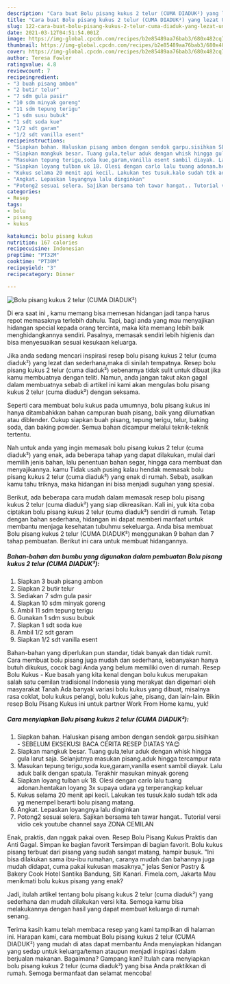 ```yaml
---
description: "Cara buat Bolu pisang kukus 2 telur (CUMA DIADUK²) yang lezat Untuk Jualan"
title: "Cara buat Bolu pisang kukus 2 telur (CUMA DIADUK²) yang lezat Untuk Jualan"
slug: 122-cara-buat-bolu-pisang-kukus-2-telur-cuma-diaduk-yang-lezat-untuk-jualan
date: 2021-03-12T04:51:54.001Z
image: https://img-global.cpcdn.com/recipes/b2e85489aa76bab3/680x482cq70/bolu-pisang-kukus-2-telur-cuma-diaduk-foto-resep-utama.jpg
thumbnail: https://img-global.cpcdn.com/recipes/b2e85489aa76bab3/680x482cq70/bolu-pisang-kukus-2-telur-cuma-diaduk-foto-resep-utama.jpg
cover: https://img-global.cpcdn.com/recipes/b2e85489aa76bab3/680x482cq70/bolu-pisang-kukus-2-telur-cuma-diaduk-foto-resep-utama.jpg
author: Teresa Fowler
ratingvalue: 4.8
reviewcount: 7
recipeingredient:
- "3 buah pisang ambon"
- "2 butir telur"
- "7 sdm gula pasir"
- "10 sdm minyak goreng"
- "11 sdm tepung terigu"
- "1 sdm susu bubuk"
- "1 sdt soda kue"
- "1/2 sdt garam"
- "1/2 sdt vanilla esent"
recipeinstructions:
- "Siapkan bahan. Haluskan pisang ambon dengan sendok garpu.sisihkan SEBELUM EKSEKUSI BACA CERITA RESEP DIATAS YA😊"
- "Siapkan mangkuk besar. Tuang gula,telur aduk dengan whisk hingga gula larut saja. Selanjutnya masukan pisang.aduk hingga tercampur rata"
- "Masukan tepung terigu,soda kue,garam,vanilla esent sambil diayak. Lalu aduk balik dengan spatula. Terakhir masukan minyak goreng"
- "Siapkan loyang tulban uk 18. Olesi dengan carlo lalu tuang adonan.hentakan loyang 3x supaya udara yg terperangkap keluar"
- "Kukus selama 20 menit api kecil. Lakukan tes tusuk.kalo sudah tdk ada yg menempel berarti bolu pisang matang."
- "Angkat. Lepaskan loyangnya lalu dinginkan"
- "Potong2 sesuai selera. Sajikan bersama teh tawar hangat.. Tutorial versi vidio cek youtube channel saya ZONA CEMILAN"
categories:
- Resep
tags:
- bolu
- pisang
- kukus

katakunci: bolu pisang kukus 
nutrition: 167 calories
recipecuisine: Indonesian
preptime: "PT32M"
cooktime: "PT30M"
recipeyield: "3"
recipecategory: Dinner

---
```



![Bolu pisang kukus 2 telur (CUMA DIADUK²)](https://img-global.cpcdn.com/recipes/b2e85489aa76bab3/680x482cq70/bolu-pisang-kukus-2-telur-cuma-diaduk-foto-resep-utama.jpg)

Di era  saat ini , kamu memang bisa memesan hidangan jadi tanpa harus repot memasaknya terlebih dahulu. Tapi, bagi anda yang mau menyajikan hidangan special kepada orang tercinta, maka kita memang lebih baik menghidangkannya sendiri. Pasalnya, memasak sendiri lebih higienis dan bisa menyesuaikan sesuai kesukaan keluarga.

Jika anda sedang mencari inspirasi resep bolu pisang kukus 2 telur (cuma diaduk²) yang lezat dan sederhana,maka di sinilah tempatnya. Resep bolu pisang kukus 2 telur (cuma diaduk²)  sebenarnya tidak sulit untuk dibuat jika kamu membuatnya dengan teliti. Namun, anda jangan takut akan gagal dalam membuatnya 
sebab di artikel ini kami akan mengulas bolu pisang kukus 2 telur (cuma diaduk²) dengan seksama.  

Seperti cara membuat bolu kukus pada umumnya, bolu pisang kukus ini hanya ditambahkkan bahan campuran buah pisang, baik yang dilumatkan atau diblender. Cukup siapkan buah pisang, tepung terigu, telur, baking soda, dan baking powder. Semua bahan dicampur melalui teknik-teknik tertentu.

Nah untuk anda yang ingin memasak bolu pisang kukus 2 telur (cuma diaduk²) yang enak, ada beberapa tahap yang dapat dilakukan, mulai dari memilih jenis bahan, lalu penentuan bahan segar, hingga cara membuat dan menyajikannya. kamu Tidak usah pusing kalau hendak memasak bolu pisang kukus 2 telur (cuma diaduk²) yang enak di rumah. Sebab, asalkan kamu  tahu triknya, maka hidangan ini bisa menjadi suguhan yang spesial.

Berikut, ada beberapa cara mudah dalam memasak resep bolu pisang kukus 2 telur (cuma diaduk²) yang siap dikreasikan. Kali ini, yuk kita coba ciptakan bolu pisang kukus 2 telur (cuma diaduk²) sendiri di rumah. Tetap dengan bahan sederhana, hidangan ini dapat memberi manfaat untuk membantu menjaga kesehatan tubuhmu sekeluarga. Anda bisa membuat Bolu pisang kukus 2 telur (CUMA DIADUK²) menggunakan 9 bahan dan 7 tahap pembuatan. Berikut ini cara untuk membuat hidangannya.

<!--inarticleads1-->

##### Bahan-bahan dan bumbu yang digunakan dalam pembuatan Bolu pisang kukus 2 telur (CUMA DIADUK²):

1. Siapkan 3 buah pisang ambon
1. Siapkan 2 butir telur
1. Sediakan 7 sdm gula pasir
1. Siapkan 10 sdm minyak goreng
1. Ambil 11 sdm tepung terigu
1. Gunakan 1 sdm susu bubuk
1. Siapkan 1 sdt soda kue
1. Ambil 1/2 sdt garam
1. Siapkan 1/2 sdt vanilla esent


Bahan-bahan yang diperlukan pun standar, tidak banyak dan tidak rumit. Cara membuat bolu pisang juga mudah dan sederhana, kebanyakan hanya butuh dikukus, cocok bagi Anda yang belum memiliki oven di rumah. Resep Bolu Kukus - Kue basah yang kita kenal dengan bolu kukus merupakan salah satu cemilan tradisional Indonesia yang merakyat dan digemari oleh masyarakat Tanah Ada banyak variasi bolu kukus yang dibuat, misalnya rasa coklat, bolu kukus pelangi, bolu kukus jahe, pisang, dan lain-lain. Bikin resep Bolu Pisang Kukus ini untuk partner Work From Home kamu, yuk! 

<!--inarticleads2-->

##### Cara menyiapkan Bolu pisang kukus 2 telur (CUMA DIADUK²):

1. Siapkan bahan. Haluskan pisang ambon dengan sendok garpu.sisihkan - SEBELUM EKSEKUSI BACA CERITA RESEP DIATAS YA😊
1. Siapkan mangkuk besar. Tuang gula,telur aduk dengan whisk hingga gula larut saja. Selanjutnya masukan pisang.aduk hingga tercampur rata
1. Masukan tepung terigu,soda kue,garam,vanilla esent sambil diayak. Lalu aduk balik dengan spatula. Terakhir masukan minyak goreng
1. Siapkan loyang tulban uk 18. Olesi dengan carlo lalu tuang adonan.hentakan loyang 3x supaya udara yg terperangkap keluar
1. Kukus selama 20 menit api kecil. Lakukan tes tusuk.kalo sudah tdk ada yg menempel berarti bolu pisang matang.
1. Angkat. Lepaskan loyangnya lalu dinginkan
1. Potong2 sesuai selera. Sajikan bersama teh tawar hangat.. Tutorial versi vidio cek youtube channel saya ZONA CEMILAN


Enak, praktis, dan nggak pakai oven. Resep Bolu Pisang Kukus Praktis dan Anti Gagal. Simpan ke bagian favorit Tersimpan di bagian favorit. Bolu kukus pisang terbuat dari pisang yang sudah sangat matang, hampir busuk. &#34;Ini bisa dilakukan sama ibu-ibu rumahan, caranya mudah dan bahannya juga mudah didapat, cuma pakai kukusan masaknya,&#34; jelas Senior Pastry &amp; Bakery Cook Hotel Santika Bandung, Siti Kanari. Fimela.com, Jakarta Mau menikmati bolu kukus pisang yang enak? 

Jadi, itulah artikel tentang  bolu pisang kukus 2 telur (cuma diaduk²)  yang sederhana dan mudah dilakukan versi kita. Semoga kamu bisa melakukannya dengan hasil yang dapat membuat keluarga di rumah senang. 

Terima kasih kamu telah membaca resep yang kami tampilkan di halaman ini. Harapan kami, cara membuat  Bolu pisang kukus 2 telur (CUMA DIADUK²) yang mudah di atas dapat membantu Anda menyiapkan hidangan yang sedap untuk keluarga/teman ataupun menjadi inspirasi dalam berjualan makanan. Bagaimana? Gampang kan? Itulah cara menyiapkan bolu pisang kukus 2 telur (cuma diaduk²) yang bisa Anda praktikkan di rumah. Semoga bermanfaat dan selamat mencoba!

